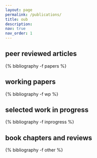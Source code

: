 ```yaml
---
layout: page
permalink: /publications/
title: oub
description:
nav: true
nav_order: 1
---
```


<div class="publications">

<h2 class="pubyear">peer reviewed articles</h2>
{% bibliography -f papers %}

<h2 class="pubyear">working papers</h2>
{% bibliography -f wp %}

<h2 class="pubyear">selected work in progress</h2>
{% bibliography -f inprogress %}

<h2 class="pubyear">book chapters and reviews</h2>
{% bibliography -f other %}


</div>
